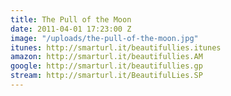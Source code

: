 ```yaml
---
title: The Pull of the Moon
date: 2011-04-01 17:23:00 Z
image: "/uploads/the-pull-of-the-moon.jpg"
itunes: http://smarturl.it/beautifullies.itunes
amazon: http://smarturl.it/beautifullies.AM
google: http://smarturl.it/beautifullies.gp
stream: http://smarturl.it/BeautifulLies.SP
---
```


